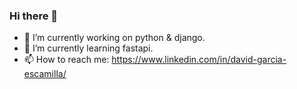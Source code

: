 ### Hi there 👋

- 🔭 I’m currently working on python & django.
- 🌱 I’m currently learning fastapi.
- 📫 How to reach me: https://www.linkedin.com/in/david-garcia-escamilla/

